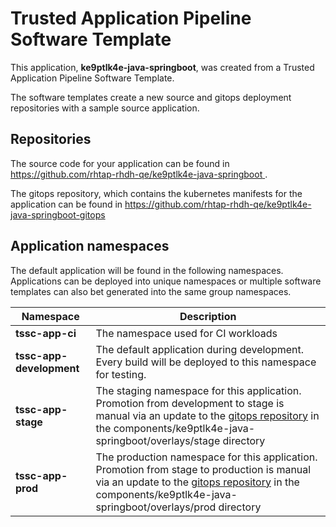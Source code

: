 # Trusted Application Pipeline Software Template

This application, **ke9ptlk4e-java-springboot**, was created from a Trusted Application Pipeline Software Template.

The software templates create a new source and gitops deployment repositories with a sample source application. 

## Repositories

The source code for your application can be found in [https://github.com/rhtap-rhdh-qe/ke9ptlk4e-java-springboot ](https://github.com/rhtap-rhdh-qe/ke9ptlk4e-java-springboot ).
 
The gitops repository, which contains the kubernetes manifests for the application can be found in 
[https://github.com/rhtap-rhdh-qe/ke9ptlk4e-java-springboot-gitops ](https://github.com/rhtap-rhdh-qe/ke9ptlk4e-java-springboot-gitops ) 

## Application namespaces 

The default application will be found in the following namespaces. Applications can be deployed into unique namespaces or multiple software templates can also bet generated into the same group namespaces.  

|  Namespace   |  Description   |  
| -------- | -------- |
| **tssc-app-ci** | The namespace used for CI workloads |
| **tssc-app-development** | The default application during development. Every build will be deployed to this namespace for testing. |
| **tssc-app-stage** | The staging namespace for this application. Promotion from development to stage is manual via an update to the [gitops repository](https://github.com/rhtap-rhdh-qe/ke9ptlk4e-java-springboot-gitops ) in the components/ke9ptlk4e-java-springboot/overlays/stage directory |
| **tssc-app-prod** | The production namespace for this application. Promotion from stage to production is manual via an update to the [gitops repository](https://github.com/rhtap-rhdh-qe/ke9ptlk4e-java-springboot-gitops ) in the components/ke9ptlk4e-java-springboot/overlays/prod directory |